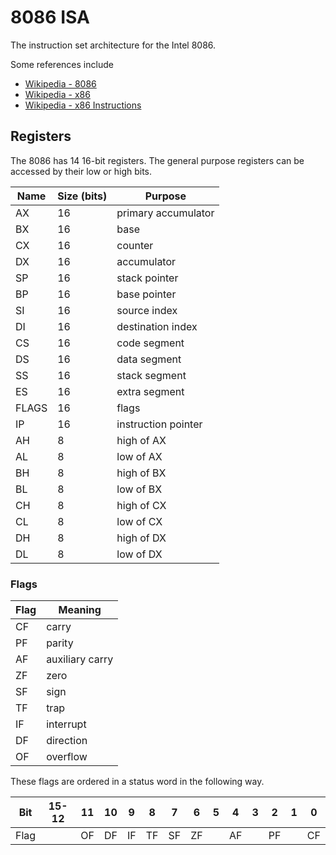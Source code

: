 # 8086 ISA

The instruction set architecture for the Intel 8086.

Some references include
- [Wikipedia - 8086](https://en.wikipedia.org/wiki/Intel_8086)
- [Wikipedia - x86](https://en.wikipedia.org/wiki/X86#x86_registers)
- [Wikipedia - x86 Instructions](https://en.wikipedia.org/wiki/X86_instruction_listings#Original_8086/8088_instructions)

## Registers

The 8086 has 14 16-bit registers. The general purpose registers can be accessed by their low or high bits.

| Name | Size (bits) | Purpose |
| ---- | ------------|---------|
| AX | 16 | primary accumulator |
| BX | 16 | base |
| CX | 16 | counter |
| DX | 16 | accumulator |
| SP | 16 | stack pointer |
| BP | 16 | base pointer |
| SI | 16 | source index |
| DI | 16 | destination index |
| CS | 16 | code segment |
| DS | 16 | data segment |
| SS | 16 | stack segment |
| ES | 16 | extra segment |
| FLAGS | 16 | flags |
| IP | 16 | instruction pointer |
| AH | 8 | high of AX |
| AL | 8 | low of AX |
| BH | 8 | high of BX |
| BL | 8 | low of BX |
| CH | 8 | high of CX |
| CL | 8 | low of CX |
| DH | 8 | high of DX |
| DL | 8 | low of DX |

### Flags

| Flag | Meaning |
|------|---------|
| CF | carry |
| PF | parity |
| AF | auxiliary carry |
| ZF | zero |
| SF | sign |
| TF | trap |
| IF | interrupt |
| DF | direction |
| OF | overflow |

These flags are ordered in a status word in the following way.

| Bit  | 15-12 | 11 | 10 | 9  | 8  | 7  | 6  | 5  | 4  | 3  | 2  | 1  | 0  |
|------|-------|----|----|----|----|----|----|----|----|----|----|----|----|
| Flag |       | OF | DF | IF | TF | SF | ZF |    | AF |    | PF |    | CF |
